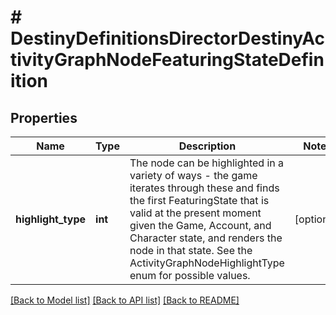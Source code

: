 # # DestinyDefinitionsDirectorDestinyActivityGraphNodeFeaturingStateDefinition

## Properties

Name | Type | Description | Notes
------------ | ------------- | ------------- | -------------
**highlight_type** | **int** | The node can be highlighted in a variety of ways - the game iterates through these and finds the first FeaturingState that is valid at the present moment given the Game, Account, and Character state, and renders the node in that state. See the ActivityGraphNodeHighlightType enum for possible values. | [optional]

[[Back to Model list]](../../README.md#models) [[Back to API list]](../../README.md#endpoints) [[Back to README]](../../README.md)
